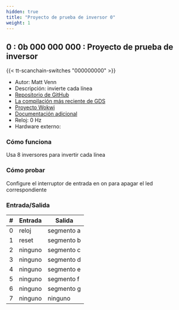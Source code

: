 ```yaml
---
hidden: true
title: "Proyecto de prueba de inversor 0"
weight: 1
---
```


## 0 : 0b 000 000 000 : Proyecto de prueba de inversor

{{< tt-scanchain-switches "000000000" >}}

* Autor: Matt Venn
* Descripción: invierte cada línea
* [Repositorio de GitHub](https://github.com/TinyTapeout/tt02-test-invert)
* [La compilación más reciente de GDS](https://github.com/TinyTapeout/tt02-test-invert/actions/runs/3640803445)
* [Proyecto Wokwi](https://wokwi.com/projects/341535056611770964)
* [Documentación adicional]()
* Reloj: 0 Hz
* Hardware externo:



### Cómo funciona

Usa 8 inversores para invertir cada línea

### Cómo probar

Configure el interruptor de entrada en on para apagar el led correspondiente

### Entrada/Salida

| # | Entrada        | Salida       |
|---|--------------|--------------|
| 0 | reloj  | segmento a |
| 1 | reset  | segmento b |
| 2 | ninguno  | segmento c |
| 3 | ninguno  | segmento d |
| 4 | ninguno  | segmento e |
| 5 | ninguno  | segmento f |
| 6 | ninguno  | segmento g |
| 7 | ninguno  | ninguno |
